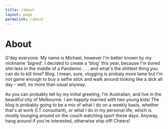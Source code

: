 ```yaml
---
title: /about
layout: page
permalink: /about
---
```


# About

G'day everyone. My name is Michael, however I'm better known by my nickname 'bigred'. I decided to create a 'blog' this year, because I'm bored shit-less in the middle of a Pandemic . . . and what's the shittest thing you can do to kill time? Blog. I mean, sure, vlogging is probaly more lame but I'm not game enough to buy a selfie stick and walk around looking like a dick all day - well, no more than usual anyway.  
  

As you can probably tell by my iniital greeting, I'm Australian, and live in the beautiful city of Melbourne. I am happily married with two young kids! The blog is probably going to be a mix of what I do on a weekly basis, whether that's at work (I.T consultant), or what I do in my personal life, which is mostly lounging around on the couch watching sport these days. Anyway, hang around if you're interested, otherwise ship off!  Cheers!
